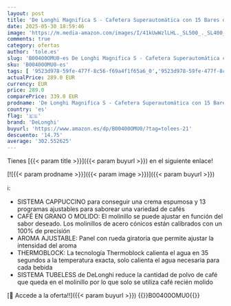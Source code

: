 ```yaml
---
layout: post
title: 'De Longhi Magnifica S - Cafetera Superautomática con 15 Bares de Presión  Cafetera para Espresso y Cappuccino  13 Programas Ajustables  Sistema de Auto-limpieza  ECAM 22.110.B  Negra'
date: 2025-05-30 18:59:46
image: 'https://m.media-amazon.com/images/I/41kUwWzlLHL._SL500_._SL400_.jpg'
comments: true
category: ofertas
author: 'tole.es'
slug: 'B00400OMU0-es De Longhi Magnifica S - Cafetera Superautomática con 15...'
sku: 'B00400OMU0-es'
tags: [ '9523d978-59fe-477f-8c56-f69a4f1f65a6_0','9523d978-59fe-477f-8c56-f69a4f1f65a6_1501','9523d978-59fe-477f-8c56-f69a4f1f65a6_2601','9523d978-59fe-477f-8c56-f69a4f1f65a6_3101','9523d978-59fe-477f-8c56-f69a4f1f65a6_4401','9523d978-59fe-477f-8c56-f69a4f1f65a6_501','9523d978-59fe-477f-8c56-f69a4f1f65a6_5501','9523d978-59fe-477f-8c56-f69a4f1f65a6_5601','9523d978-59fe-477f-8c56-f69a4f1f65a6_9601','Arborist Merchandising Root','Cafeteras','Cafeteras automáticas','Descubre las ofertas de Cafeteras','Hogar y cocina','Hogar y muebles Made in Italy','Los favoritos de nuestros clientes: Hogar y cocina','Máquinas cafeteras','Precios destacados en Hogar y cocina','Selección de DeLonghi, Kenwood y Braun en oferta','Self Service','Special Features Stores','Utensilios para café y té','cafetera','delonghi','homecustomersmostloved','🇪🇸', ]
actualPrice: 289.0 EUR
currency: EUR
price: 289.0
comparePrice: 339.0 EUR
prodname: 'De Longhi Magnifica S - Cafetera Superautomática con 15 Bares de Presión  Cafetera para Espresso y Cappuccino  13 Programas Ajustables  Sistema de Auto-limpieza  ECAM 22.110.B  Negra'
country: 'es'
flag: '🇪🇸'
brand: 'DeLonghi'
buyurl: 'https://www.amazon.es/dp/B00400OMU0/?tag=tolees-21'
descuento: '14.75'
average: '302.552625'
---
```


Tienes [{{< param title >}}]({{< param buyurl >}}) en el siguiente enlace!

[![{{< param prodname >}}]({{< param image >}})]({{< param buyurl >}})

ℹ️:

- SISTEMA CAPPUCCINO para conseguir una crema espumosa y 13 programas ajustables para saborear una variedad de cafés
- CAFÉ EN GRANO O MOLIDO: El molinillo se puede ajustar en función del sabor deseado. Los molinillos de acero cónicos están calibrados con un 100% de precisión
- AROMA AJUSTABLE: Panel con rueda giratoria que permite ajustar la intensidad del aroma
- THERMOBLOCK: La tecnología Thermoblock calienta el agua en 35 segundos a la temperatura exacta, solo calienta el agua necesaria para cada bebida
- SISTEMA TUBELESS de DeLonghi reduce la cantidad de polvo de café que queda en el molinillo por lo que solo se utiliza café recién molido

[🛒 Accede a la oferta!!]({{< param buyurl >}})
{{<world>}}B00400OMU0{{</world>}}
